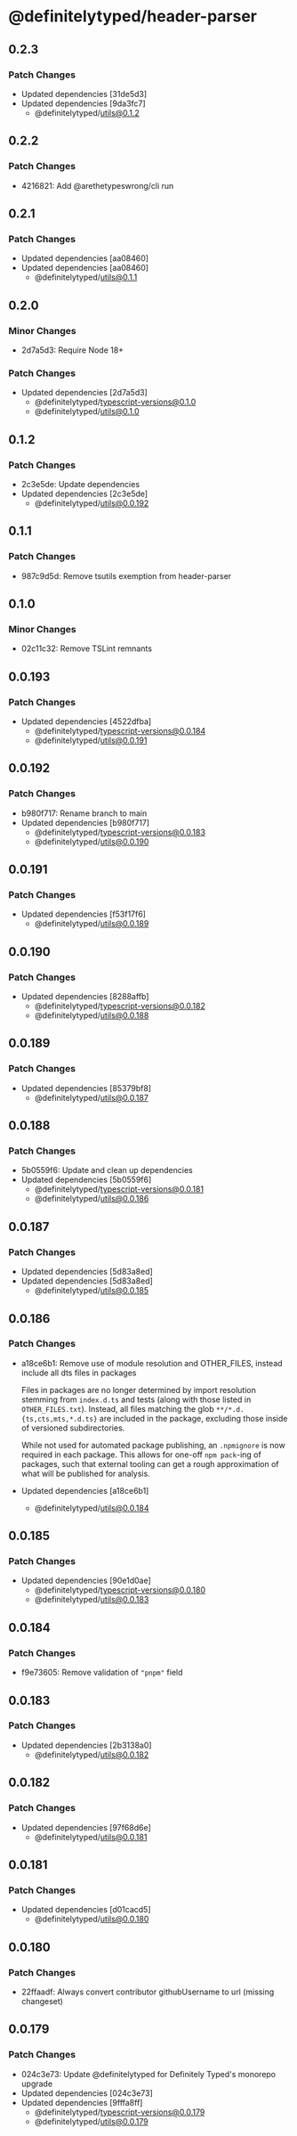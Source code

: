 # @definitelytyped/header-parser

## 0.2.3

### Patch Changes

- Updated dependencies [31de5d3]
- Updated dependencies [9da3fc7]
  - @definitelytyped/utils@0.1.2

## 0.2.2

### Patch Changes

- 4216821: Add @arethetypeswrong/cli run

## 0.2.1

### Patch Changes

- Updated dependencies [aa08460]
- Updated dependencies [aa08460]
  - @definitelytyped/utils@0.1.1

## 0.2.0

### Minor Changes

- 2d7a5d3: Require Node 18+

### Patch Changes

- Updated dependencies [2d7a5d3]
  - @definitelytyped/typescript-versions@0.1.0
  - @definitelytyped/utils@0.1.0

## 0.1.2

### Patch Changes

- 2c3e5de: Update dependencies
- Updated dependencies [2c3e5de]
  - @definitelytyped/utils@0.0.192

## 0.1.1

### Patch Changes

- 987c9d5d: Remove tsutils exemption from header-parser

## 0.1.0

### Minor Changes

- 02c11c32: Remove TSLint remnants

## 0.0.193

### Patch Changes

- Updated dependencies [4522dfba]
  - @definitelytyped/typescript-versions@0.0.184
  - @definitelytyped/utils@0.0.191

## 0.0.192

### Patch Changes

- b980f717: Rename branch to main
- Updated dependencies [b980f717]
  - @definitelytyped/typescript-versions@0.0.183
  - @definitelytyped/utils@0.0.190

## 0.0.191

### Patch Changes

- Updated dependencies [f53f17f6]
  - @definitelytyped/utils@0.0.189

## 0.0.190

### Patch Changes

- Updated dependencies [8288affb]
  - @definitelytyped/typescript-versions@0.0.182
  - @definitelytyped/utils@0.0.188

## 0.0.189

### Patch Changes

- Updated dependencies [85379bf8]
  - @definitelytyped/utils@0.0.187

## 0.0.188

### Patch Changes

- 5b0559f6: Update and clean up dependencies
- Updated dependencies [5b0559f6]
  - @definitelytyped/typescript-versions@0.0.181
  - @definitelytyped/utils@0.0.186

## 0.0.187

### Patch Changes

- Updated dependencies [5d83a8ed]
- Updated dependencies [5d83a8ed]
  - @definitelytyped/utils@0.0.185

## 0.0.186

### Patch Changes

- a18ce6b1: Remove use of module resolution and OTHER_FILES, instead include all dts files in packages

  Files in packages are no longer determined by import resolution stemming from `index.d.ts` and tests (along with those listed in `OTHER_FILES.txt`).
  Instead, all files matching the glob `**/*.d.{ts,cts,mts,*.d.ts}` are included in the package, excluding those inside of versioned subdirectories.

  While not used for automated package publishing, an `.npmignore` is now required in each package.
  This allows for one-off `npm pack`-ing of packages, such that external tooling can get a rough approximation of what will be published for analysis.

- Updated dependencies [a18ce6b1]
  - @definitelytyped/utils@0.0.184

## 0.0.185

### Patch Changes

- Updated dependencies [90e1d0ae]
  - @definitelytyped/typescript-versions@0.0.180
  - @definitelytyped/utils@0.0.183

## 0.0.184

### Patch Changes

- f9e73605: Remove validation of `"pnpm"` field

## 0.0.183

### Patch Changes

- Updated dependencies [2b3138a0]
  - @definitelytyped/utils@0.0.182

## 0.0.182

### Patch Changes

- Updated dependencies [97f68d6e]
  - @definitelytyped/utils@0.0.181

## 0.0.181

### Patch Changes

- Updated dependencies [d01cacd5]
  - @definitelytyped/utils@0.0.180

## 0.0.180

### Patch Changes

- 22ffaadf: Always convert contributor githubUsername to url (missing changeset)

## 0.0.179

### Patch Changes

- 024c3e73: Update @definitelytyped for Definitely Typed's monorepo upgrade
- Updated dependencies [024c3e73]
- Updated dependencies [9fffa8ff]
  - @definitelytyped/typescript-versions@0.0.179
  - @definitelytyped/utils@0.0.179
